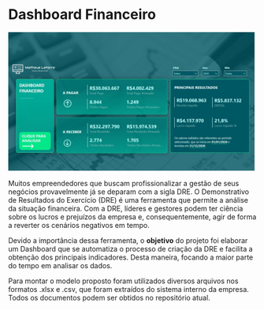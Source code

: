 # Dashboard Financeiro

<img src = "Dashboard Financeiro - DRE/Slide1.JPG" width=500>


Muitos empreendedores que buscam profissionalizar a gestão de seus negócios provavelmente já se deparam com a sigla DRE. O Demonstrativo de Resultados do Exercício (DRE) é uma ferramenta que permite a análise da situação financeira. Com a DRE, líderes e gestores podem ter ciência sobre os lucros e prejuízos da empresa e, consequentemente, agir de forma a reverter os cenários negativos em tempo. 

Devido a importância dessa ferramenta, o **objetivo** do projeto foi elaborar um Dashboard que se automatiza o processo de criação da DRE e facilita a obtenção dos principais indicadores. 
Desta maneira, focando a maior parte do tempo em analisar os dados.

Para montar o modelo proposto foram utilizados diversos arquivos nos formatos .xlsx e .csv, que foram extraídos do sistema interno da empresa. Todos os documentos podem ser obtidos no repositório atual.








